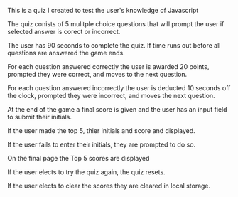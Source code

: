 This is a quiz I created to test the user's knowledge of Javascript

The quiz conists of 5 mulitple choice questions that will prompt the user if selected answer
is corect or incorrect.

The user has 90 seconds to complete the quiz. If time runs out before all questions are answered the game ends.

For each question answered correctly the user is awarded 20 points, prompted they were correct, and moves to the next question.

For each question answered incorrectly the user is deducted 10 seconds off the clock, prompted they were incorrect, and moves the next question.

At the end of the game a final score is given and the user has an input field to submit their initials. 

If the user made the top 5, thier initials and score and displayed.

If the user fails to enter their initials, they are prompted to do so.

On the final page the Top 5 scores are displayed

If the user elects to try the quiz again, the quiz resets.

If the user elects to clear the scores they are cleared in local storage.